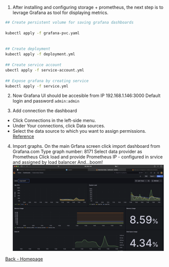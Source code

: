 1. After installing and configuring storage + prometheus, the next step is to levrage Grafana as tool for displaying metrics.

```bash
## Create persistent volume for saving grafana dashboards

kubectl apply -f grafana-pvc.yaml  


## Create deployment
kubectl apply -f deployment.yml 

## Create service account
ubectl apply -f service-account.yml 

## Expose grafana by creating service
kubectl apply -f service.yml
```

2. Now Grafana UI should be accesible from IP 192.168.1.146:3000
Default login and password ```admin:admin``` 

3. Add connection the dashboard
- Click Connections in the left-side menu.
- Under Your connections, click Data sources.
- Select the data source to which you want to assign permissions.
[Reference](https://grafana.com/docs/grafana/latest/administration/data-source-management/?utm_source=grafana_gettingstarted)

4. Import graphs. 
On the main Grfana screen click import dashboard from Grafana.com
Type graph number: 8171
Select data provider as Prometheus
Click load and provide Prometheus IP - configured in srvice and assigned by load balancer
And...boom!
![Grafana](../assets/grafana/1.png)



[Back - Homepage](../README.md)